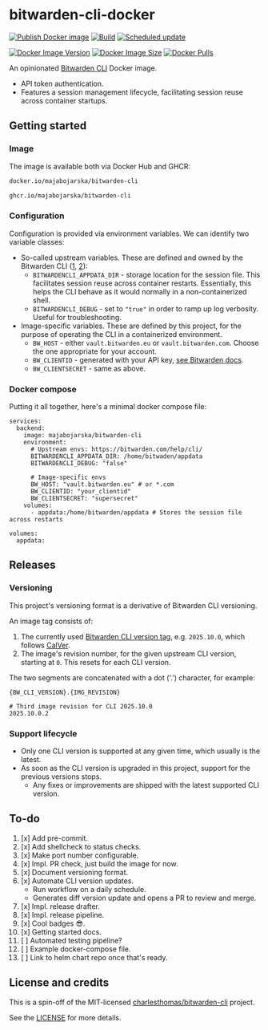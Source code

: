 # bitwarden-cli-docker

[![Publish Docker image](https://github.com/majabojarska/bitwarden-cli-docker/actions/workflows/release.yaml/badge.svg)](https://github.com/majabojarska/bitwarden-cli-docker/actions/workflows/release.yaml)
[![Build](https://github.com/majabojarska/bitwarden-cli-docker/actions/workflows/status.yaml/badge.svg)](https://github.com/majabojarska/bitwarden-cli-docker/actions/workflows/status.yaml)
[![Scheduled update](https://github.com/majabojarska/bitwarden-cli-docker/actions/workflows/update_cli.yaml/badge.svg)](https://github.com/majabojarska/bitwarden-cli-docker/actions/workflows/update_cli.yaml)

[![Docker Image Version](https://img.shields.io/docker/v/majabojarska/bitwarden-cli)](https://hub.docker.com/r/majabojarska/bitwarden-cli/tags)
[![Docker Image Size](https://img.shields.io/docker/image-size/majabojarska/bitwarden-cli)](https://hub.docker.com/r/majabojarska/bitwarden-cli/tags)
[![Docker Pulls](https://img.shields.io/docker/pulls/majabojarska/bitwarden-cli)](https://hub.docker.com/r/majabojarska/bitwarden-cli/tags)

An opinionated [Bitwarden CLI](https://bitwarden.com/help/cli/) Docker image.

- API token authentication.
- Features a session management lifecycle, facilitating session reuse across container startups.

## Getting started

### Image

The image is available both via Docker Hub and GHCR:

```sh
docker.io/majabojarska/bitwarden-cli
```

```sh
ghcr.io/majabojarska/bitwarden-cli
```

### Configuration

Configuration is provided via environment variables. We can identify two variable classes:

- So-called upstream variables. These are defined and owned by the Bitwarden CLI ([1](https://bitwarden.com/help/cli/), [2](https://bitwarden.com/help/data-storage/#CLI)):
  - `BITWARDENCLI_APPDATA_DIR` - storage location for the session file.
    This facilitates session reuse across container restarts.
    Essentially, this helps the CLI behave as it would normally in a non-containerized shell.
  - `BITWARDENCLI_DEBUG` - set to `"true"` in order to ramp up log verbosity. Useful for troubleshooting.
- Image-specific variables. These are defined by this project, for the purpose of operating the CLI
  in a containerized environment.
  - `BW_HOST` - either `vault.bitwarden.eu` or `vault.bitwarden.com`. Choose the one appropriate for your account.
  - `BW_CLIENTID` - generated with your API key, [see Bitwarden docs](https://bitwarden.com/help/personal-api-key/).
  - `BW_CLIENTSECRET` - same as above.

### Docker compose

Putting it all together, here's a minimal docker compose file:

```docker-compose
services:
  backend:
    image: majabojarska/bitwarden-cli
    environment:
      # Upstream envs: https://bitwarden.com/help/cli/
      BITWARDENCLI_APPDATA_DIR: /home/bitwaden/appdata
      BITWARDENCLI_DEBUG: "false"

      # Image-specific envs
      BW_HOST: "vault.bitwarden.eu" # or *.com
      BW_CLIENTID: "your_clientid"
      BW_CLIENTSECRET: "supersecret"
    volumes:
      - appdata:/home/bitwarden/appdata # Stores the session file across restarts

volumes:
  appdata:
```

## Releases

### Versioning

This project's versioning format is a derivative of Bitwarden CLI versioning.

An image tag consists of:

1. The currently used [Bitwarden CLI version tag](https://github.com/bitwarden/clients/releases?q=CLI&expanded=true), e.g. `2025.10.0`, which follows [CalVer](https://calver.org/).
1. The image's revision number, for the given upstream CLI version, starting at `0`. This resets for each CLI version.

The two segments are concatenated with a dot ('.') character, for example:

```plain
{BW_CLI_VERSION}.{IMG_REVISION}

# Third image revision for CLI 2025.10.0
2025.10.0.2
```

### Support lifecycle

- Only one CLI version is supported at any given time, which usually is the latest.
- As soon as the CLI version is upgraded in this project, support for the previous versions stops.
  - Any fixes or improvements are shipped with the latest supported CLI version.

## To-do

1. [x] Add pre-commit.
1. [x] Add shellcheck to status checks.
1. [x] Make port number configurable.
1. [x] Impl. PR check, just build the image for now.
1. [x] Document versioning format.
1. [x] Automate CLI version updates.
   - Run workflow on a daily schedule.
   - Generates diff version update and opens a PR to review and merge.
1. [x] Impl. release drafter.
1. [x] Impl. release pipeline.
1. [x] Cool badges 😎.
1. [x] Getting started docs.
1. [ ] Automated testing pipeline?
1. [ ] Example docker-compose file.
1. [ ] Link to helm chart repo once that's ready.

## License and credits

This is a spin-off of the MIT-licensed
[charlesthomas/bitwarden-cli](https://github.com/charlesthomas/bitwarden-cli) project.

See the [LICENSE](./LICENSE) for more details.
